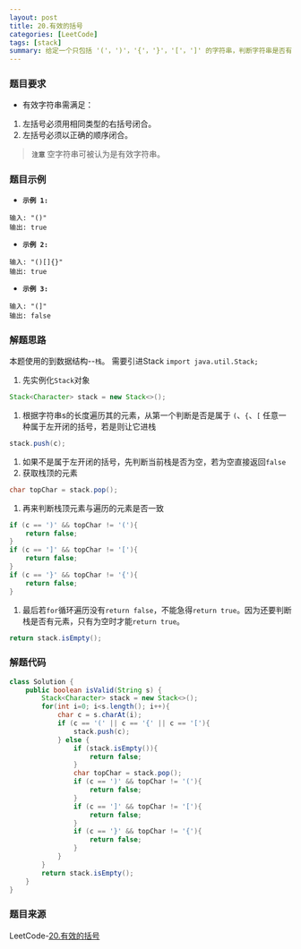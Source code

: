 ```yaml
---
layout: post
title: 20.有效的括号
categories: [LeetCode]
tags: [stack]
summary: 给定一个只包括 '('，')'，'{'，'}'，'['，']' 的字符串，判断字符串是否有效。
---
```


### 题目要求
- 有效字符串需满足：
1. 左括号必须用相同类型的右括号闭合。
1. 左括号必须以正确的顺序闭合。

> **`注意`** 空字符串可被认为是有效字符串。

### 题目示例
- **`示例 1:`** 
```
输入: "()"
输出: true
```

- **`示例 2:`** 
```
输入: "()[]{}"
输出: true
```

- **`示例 3:`** 
```
输入: "(]"
输出: false
```

### 解题思路
本题使用的到数据结构--`栈`。
需要引进Stack `import java.util.Stack;`
1. 先实例化`Stack`对象
```java
Stack<Character> stack = new Stack<>();
```
1. 根据字符串s的长度遍历其的元素，从第一个判断是否是属于 `(`、`{`、`[` 任意一种属于左开闭的括号，若是则让它进栈
```java
stack.push(c);
```
1. 如果不是属于左开闭的括号，先判断当前栈是否为空，若为空直接返回`false`
1. 获取栈顶的元素
```java
char topChar = stack.pop();
```
1. 再来判断栈顶元素与遍历的元素是否一致
```java
if (c == ')' && topChar != '('){
    return false;
}
if (c == ']' && topChar != '['){
    return false;
}
if (c == '}' && topChar != '{'){
    return false;
}
```
1. 最后若`for`循环遍历没有`return false`，不能急得`return true`。因为还要判断栈是否有元素，只有为空时才能`return true`。
```java
return stack.isEmpty();
```


### 解题代码
```java
class Solution {
    public boolean isValid(String s) {
        Stack<Character> stack = new Stack<>();
        for(int i=0; i<s.length(); i++){
            char c = s.charAt(i);
            if (c == '(' || c == '{' || c == '['){
                stack.push(c);
            } else {
                if (stack.isEmpty()){
                    return false;
                }
                char topChar = stack.pop();
                if (c == ')' && topChar != '('){
                    return false;
                }
                if (c == ']' && topChar != '['){
                    return false;
                }
                if (c == '}' && topChar != '{'){
                    return false;
                }
            }
        }
        return stack.isEmpty();
    }
}
```

### 题目来源
LeetCode-[20.有效的括号](https://leetcode-cn.com/problems/valid-parentheses/)